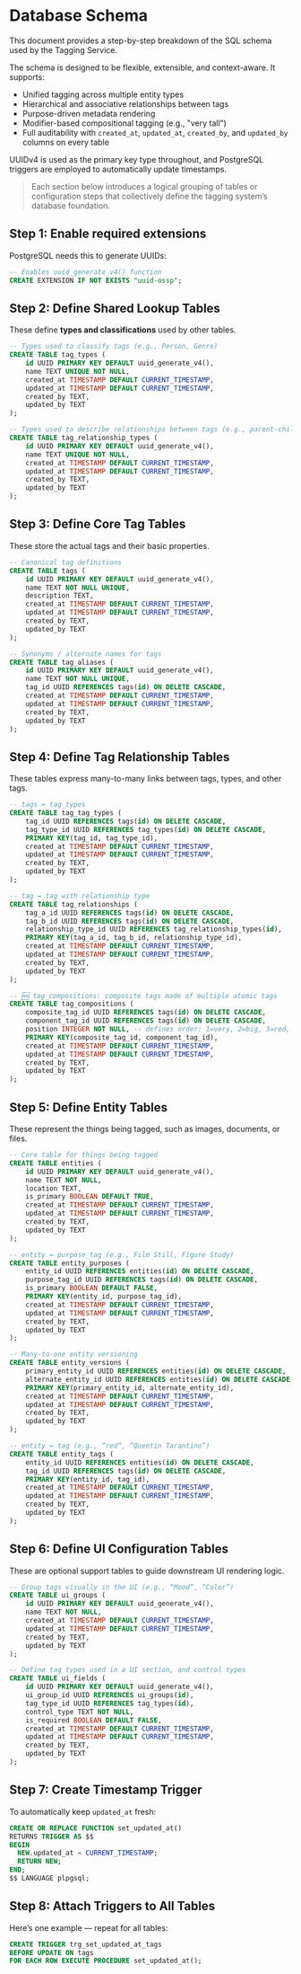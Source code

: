 # Database Schema

This document provides a step-by-step breakdown of the SQL schema used by the Tagging Service.

The schema is designed to be flexible, extensible, and context-aware. It supports:

- Unified tagging across multiple entity types
- Hierarchical and associative relationships between tags
- Purpose-driven metadata rendering
- Modifier-based compositional tagging (e.g., "very tall")
- Full auditability with `created_at`, `updated_at`, `created_by`, and `updated_by` columns on every table

UUIDv4 is used as the primary key type throughout, and PostgreSQL triggers are employed to automatically update timestamps.

> Each section below introduces a logical grouping of tables or configuration steps that collectively define the tagging system’s database foundation.

## Step 1: Enable required extensions

PostgreSQL needs this to generate UUIDs:

```sql
-- Enables uuid_generate_v4() function
CREATE EXTENSION IF NOT EXISTS "uuid-ossp";
```

## Step 2: Define Shared Lookup Tables

These define **types and classifications** used by other tables.

```sql
-- Types used to classify tags (e.g., Person, Genre)
CREATE TABLE tag_types (
    id UUID PRIMARY KEY DEFAULT uuid_generate_v4(),
    name TEXT UNIQUE NOT NULL,
    created_at TIMESTAMP DEFAULT CURRENT_TIMESTAMP,
    updated_at TIMESTAMP DEFAULT CURRENT_TIMESTAMP,
    created_by TEXT,
    updated_by TEXT
);

-- Types used to describe relationships between tags (e.g., parent-child)
CREATE TABLE tag_relationship_types (
    id UUID PRIMARY KEY DEFAULT uuid_generate_v4(),
    name TEXT UNIQUE NOT NULL,
    created_at TIMESTAMP DEFAULT CURRENT_TIMESTAMP,
    updated_at TIMESTAMP DEFAULT CURRENT_TIMESTAMP,
    created_by TEXT,
    updated_by TEXT
);
```

## Step 3: Define Core Tag Tables

These store the actual tags and their basic properties.

```sql
-- Canonical tag definitions
CREATE TABLE tags (
    id UUID PRIMARY KEY DEFAULT uuid_generate_v4(),
    name TEXT NOT NULL UNIQUE,
    description TEXT,
    created_at TIMESTAMP DEFAULT CURRENT_TIMESTAMP,
    updated_at TIMESTAMP DEFAULT CURRENT_TIMESTAMP,
    created_by TEXT,
    updated_by TEXT
);

-- Synonyms / alternate names for tags
CREATE TABLE tag_aliases (
    id UUID PRIMARY KEY DEFAULT uuid_generate_v4(),
    name TEXT NOT NULL UNIQUE,
    tag_id UUID REFERENCES tags(id) ON DELETE CASCADE,
    created_at TIMESTAMP DEFAULT CURRENT_TIMESTAMP,
    updated_at TIMESTAMP DEFAULT CURRENT_TIMESTAMP,
    created_by TEXT,
    updated_by TEXT
);
```

## Step 4: Define Tag Relationship Tables

These tables express many-to-many links between tags, types, and other tags.

```sql
-- tags ↔ tag_types
CREATE TABLE tag_tag_types (
    tag_id UUID REFERENCES tags(id) ON DELETE CASCADE,
    tag_type_id UUID REFERENCES tag_types(id) ON DELETE CASCADE,
    PRIMARY KEY(tag_id, tag_type_id),
    created_at TIMESTAMP DEFAULT CURRENT_TIMESTAMP,
    updated_at TIMESTAMP DEFAULT CURRENT_TIMESTAMP,
    created_by TEXT,
    updated_by TEXT
);

-- tag ↔ tag with relationship type
CREATE TABLE tag_relationships (
    tag_a_id UUID REFERENCES tags(id) ON DELETE CASCADE,
    tag_b_id UUID REFERENCES tags(id) ON DELETE CASCADE,
    relationship_type_id UUID REFERENCES tag_relationship_types(id),
    PRIMARY KEY(tag_a_id, tag_b_id, relationship_type_id),
    created_at TIMESTAMP DEFAULT CURRENT_TIMESTAMP,
    updated_at TIMESTAMP DEFAULT CURRENT_TIMESTAMP,
    created_by TEXT,
    updated_by TEXT
);

-- 🆕 tag_compositions: composite tags made of multiple atomic tags
CREATE TABLE tag_compositions (
    composite_tag_id UUID REFERENCES tags(id) ON DELETE CASCADE,
    component_tag_id UUID REFERENCES tags(id) ON DELETE CASCADE,
    position INTEGER NOT NULL, -- defines order: 1=very, 2=big, 3=red, 4=car
    PRIMARY KEY(composite_tag_id, component_tag_id),
    created_at TIMESTAMP DEFAULT CURRENT_TIMESTAMP,
    updated_at TIMESTAMP DEFAULT CURRENT_TIMESTAMP,
    created_by TEXT,
    updated_by TEXT
);
```

## Step 5: Define Entity Tables

These represent the things being tagged, such as images, documents, or files.

```sql
-- Core table for things being tagged
CREATE TABLE entities (
    id UUID PRIMARY KEY DEFAULT uuid_generate_v4(),
    name TEXT NOT NULL,
    location TEXT,
    is_primary BOOLEAN DEFAULT TRUE,
    created_at TIMESTAMP DEFAULT CURRENT_TIMESTAMP,
    updated_at TIMESTAMP DEFAULT CURRENT_TIMESTAMP,
    created_by TEXT,
    updated_by TEXT
);

-- entity ↔ purpose_tag (e.g., Film Still, Figure Study)
CREATE TABLE entity_purposes (
    entity_id UUID REFERENCES entities(id) ON DELETE CASCADE,
    purpose_tag_id UUID REFERENCES tags(id) ON DELETE CASCADE,
    is_primary BOOLEAN DEFAULT FALSE,
    PRIMARY KEY(entity_id, purpose_tag_id),
    created_at TIMESTAMP DEFAULT CURRENT_TIMESTAMP,
    updated_at TIMESTAMP DEFAULT CURRENT_TIMESTAMP,
    created_by TEXT,
    updated_by TEXT
);

-- Many-to-one entity versioning
CREATE TABLE entity_versions (
    primary_entity_id UUID REFERENCES entities(id) ON DELETE CASCADE,
    alternate_entity_id UUID REFERENCES entities(id) ON DELETE CASCADE,
    PRIMARY KEY(primary_entity_id, alternate_entity_id),
    created_at TIMESTAMP DEFAULT CURRENT_TIMESTAMP,
    updated_at TIMESTAMP DEFAULT CURRENT_TIMESTAMP,
    created_by TEXT,
    updated_by TEXT
);

-- entity ↔ tag (e.g., “red”, “Quentin Tarantino”)
CREATE TABLE entity_tags (
    entity_id UUID REFERENCES entities(id) ON DELETE CASCADE,
    tag_id UUID REFERENCES tags(id) ON DELETE CASCADE,
    PRIMARY KEY(entity_id, tag_id),
    created_at TIMESTAMP DEFAULT CURRENT_TIMESTAMP,
    updated_at TIMESTAMP DEFAULT CURRENT_TIMESTAMP,
    created_by TEXT,
    updated_by TEXT
);
```

## Step 6: Define UI Configuration Tables

These are optional support tables to guide downstream UI rendering logic.

```sql
-- Group tags visually in the UI (e.g., “Mood”, “Color”)
CREATE TABLE ui_groups (
    id UUID PRIMARY KEY DEFAULT uuid_generate_v4(),
    name TEXT NOT NULL,
    created_at TIMESTAMP DEFAULT CURRENT_TIMESTAMP,
    updated_at TIMESTAMP DEFAULT CURRENT_TIMESTAMP,
    created_by TEXT,
    updated_by TEXT
);

-- Define tag types used in a UI section, and control types
CREATE TABLE ui_fields (
    id UUID PRIMARY KEY DEFAULT uuid_generate_v4(),
    ui_group_id UUID REFERENCES ui_groups(id),
    tag_type_id UUID REFERENCES tag_types(id),
    control_type TEXT NOT NULL,
    is_required BOOLEAN DEFAULT FALSE,
    created_at TIMESTAMP DEFAULT CURRENT_TIMESTAMP,
    updated_at TIMESTAMP DEFAULT CURRENT_TIMESTAMP,
    created_by TEXT,
    updated_by TEXT
);
```

## Step 7: Create Timestamp Trigger

To automatically keep `updated_at` fresh:

```sql
CREATE OR REPLACE FUNCTION set_updated_at()
RETURNS TRIGGER AS $$
BEGIN
  NEW.updated_at = CURRENT_TIMESTAMP;
  RETURN NEW;
END;
$$ LANGUAGE plpgsql;
```

## Step 8: Attach Triggers to All Tables

Here’s one example — repeat for all tables:

```sql
CREATE TRIGGER trg_set_updated_at_tags
BEFORE UPDATE ON tags
FOR EACH ROW EXECUTE PROCEDURE set_updated_at();
```
